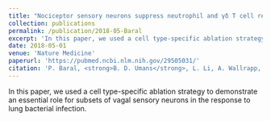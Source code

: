```yaml
---
title: "Nociceptor sensory neurons suppress neutrophil and γδ T cell responses in bacterial lung infections and lethal pneumonia"
collection: publications
permalink: /publication/2018-05-Baral
excerpt: 'In this paper, we used a cell type-specific ablation strategy to demonstrate an essential role for subsets of vagal sensory neurons in the response to lung bacterial infection.'
date: 2018-05-01
venue: 'Nature Medicine'
paperurl: 'https://pubmed.ncbi.nlm.nih.gov/29505031/'
citation: 'P. Baral, <strong>B. D. Umans</strong>, L. Li, A. Wallrapp, M. Bist, T. Kirschbaum, Y. Wei, Y. Zhou, V. K. Kuchroo, P. R. Burkett, B. G. Yipp, S. D. Liberles, and I. M. Chiu. (2018). &quot;Nociceptor sensory neurons suppress neutrophil and γδ T cell responses in bacterial lung infections and lethal pneumonia.&quot; <i>Nature Medicine</i>. 24(4) 417-426.'
---
```



In this paper, we used a cell type-specific ablation strategy to demonstrate an essential role for subsets of vagal sensory neurons in the response to lung bacterial infection.  
